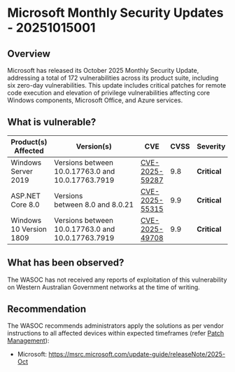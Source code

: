 # Microsoft Monthly Security Updates - 20251015001

## Overview

Microsoft has released its October 2025 Monthly Security Update, addressing a total of 172 vulnerabilities across its product suite, including six zero-day vulnerabilities. This update includes critical patches for remote code execution and elevation of privilege vulnerabilities affecting core Windows components, Microsoft Office, and Azure services.

## What is vulnerable?

| Product(s) Affected | Version(s) | CVE                                                                                                                                      | CVSS         | Severity                                                       |
| ------------------- | ---------- | ---------------------------------------------------------------------------------------------------------------------------------------- | ------------ | -------------------------------------------------------------- |
| Windows Server 2019      | Versions between 10.0.17763.0 and 10.0.17763.7919    | [CVE-2025-59287](https://nvd.nist.gov/vuln/detail/CVE-2025-59287)                                                                        | 9.8          | **Critical**                                   |
| ASP.NET Core 8.0      | Versions between 8.0 and 8.0.21    | [CVE-2025-55315](https://nvd.nist.gov/vuln/detail/CVE-2025-55315)                                                                        | 9.9          | **Critical**                                   |
| Windows 10 Version 1809      | Versions between 10.0.17763.0 and 10.0.17763.7919    | [CVE-2025-49708](https://nvd.nist.gov/vuln/detail/CVE-2025-49708)                                                                        | 9.9          | **Critical**                                   |

## What has been observed?

The WASOC has not received any reports of exploitation of this vulnerability on Western Australian Government networks at the time of writing.

## Recommendation

The WASOC recommends administrators apply the solutions as per vendor instructions to all affected devices within expected timeframes (refer [Patch Management](../guidelines/patch-management.md)):

- Microsoft: <https://msrc.microsoft.com/update-guide/releaseNote/2025-Oct>